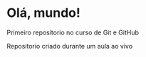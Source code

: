 # Olá, mundo!
 Primeiro repositorio no curso de Git e GitHub
 
Repositorio criado durante um aula ao vivo
